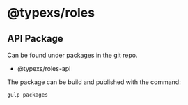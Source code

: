 # @typexs/roles



## API Package

Can be found under packages in the git repo.

* @typexs/roles-api


The package can be build and published with the command:

``` 
gulp packages
```
